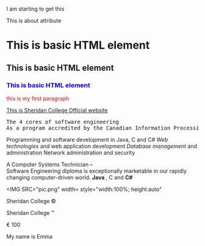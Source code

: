 I am starting to get this
<!DOCTYPE HTML>
<htmL>

<TITLE> My first Page  </TITLE>
<body>
<p title="Important section"> This is about attribute </P>
<h1> This is basic HTML element </h1>
<h2> This is basic HTML element </h2>
<h3 style="color:blue"> This is basic HTML element </h3>
<p style="color:red">  this is my first paragraph </p>
<a href="https://www.sheridancollege.ca/"> This is Sheridan College Official website </a>
    <pre>The 4 cores of software engineering
As a program accredited by the Canadian Information Processing Society (CIPS), we concentrate on four core areas of software engineering: </pre>
<p>
Programming and software development in Java, C and C#
<i>Web technologies </i> and web application development
<em>Database management </em> and administration
Network administration and security </p>
<p>A Computer Systems Technician –<br> Software Engineering diploma is exceptionally marketable in our rapidly changing computer-driven world.
    <b> Java </b>, C and <strong>C# </strong></p>

<IMG SRC="pic.png" width= style="width:100%; height:auto"
    
<picture>
<source srcset="pic.png" media=:(max-width:
<source srcset="
<source srcset="


<p>Sheridan College &copy </p>
<p> Sheridan College &trade;</p>
<p> &euro; 100</p>




<p> My name is Emma </p>

</body> 



</HTML>
